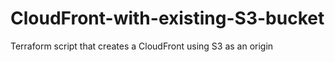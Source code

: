 # CloudFront-with-existing-S3-bucket
Terraform script that creates a CloudFront using S3 as an origin 
